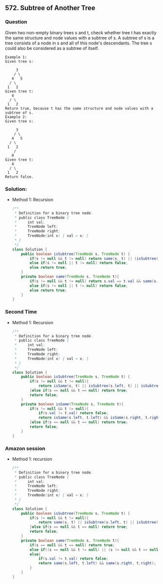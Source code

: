 ## 572. Subtree of Another Tree

### Question
Given two non-empty binary trees s and t, check whether tree t has exactly the same structure and node values with a subtree of s. A subtree of s is a tree consists of a node in s and all of this node's descendants. The tree s could also be considered as a subtree of itself.

```
Example 1:
Given tree s:

     3
    / \
   4   5
  / \
 1   2
Given tree t:
   4
  / \
 1   2
Return true, because t has the same structure and node values with a subtree of s.
Example 2:
Given tree s:

     3
    / \
   4   5
  / \
 1   2
    /
   0
Given tree t:
   4
  / \
 1   2
Return false.
```

### Solution:
* Method 1: Recursion
  ```Java
  /**
   * Definition for a binary tree node.
   * public class TreeNode {
   *     int val;
   *     TreeNode left;
   *     TreeNode right;
   *     TreeNode(int x) { val = x; }
   * }
   */
  class Solution {
      public boolean isSubtree(TreeNode s, TreeNode t) {
          if(s != null && t != null) return same(s, t) || (isSubtree(s.left, t) || isSubtree(s.right, t));
          else if(s != null || t != null) return false;
          else return true;
      }
      private boolean same(TreeNode s, TreeNode t){
          if(s != null && t != null) return s.val == t.val && same(s.left, t.left) && same(s.right, t.right);
          else if(s != null || t != null) return false;
          else return true;
      }
  }
  ```

### Second Time
* Method 1: Recursion
	```Java
	/**
	 * Definition for a binary tree node.
	 * public class TreeNode {
	 *     int val;
	 *     TreeNode left;
	 *     TreeNode right;
	 *     TreeNode(int x) { val = x; }
	 * }
	 */
	class Solution {
		public boolean isSubtree(TreeNode s, TreeNode t) {
			if(s != null && t != null){
				return isSame(s, t) || isSubtree(s.left, t) || isSubtree(s.right, t);
			}else if(s == null && t == null) return true;
			return false;
		}
		private boolean isSame(TreeNode s, TreeNode t){
			if(s != null && t != null){
				if(s.val != t.val) return false;
				return isSame(s.left, t.left) && isSame(s.right, t.right);
			}else if(s == null && t == null) return true;
			return false;
		}
	}
	```

### Amazon session
* Method 1: recursion
	```Java
	/**
	 * Definition for a binary tree node.
	 * public class TreeNode {
	 *     int val;
	 *     TreeNode left;
	 *     TreeNode right;
	 *     TreeNode(int x) { val = x; }
	 * }
	 */
	class Solution {
		public boolean isSubtree(TreeNode s, TreeNode t) {
			if(s != null && t != null){
				return same(s, t) || isSubtree(s.left, t) || isSubtree(s.right, t);
			}else if(s == null && t == null) return true;
			return false;
		}
		private boolean same(TreeNode s, TreeNode t){
			if(s == null && t == null) return true;
			else if((s == null && t != null) || (s != null && t == null)) return false;
			else{
				if(s.val != t.val) return false;
				return same(s.left, t.left) && same(s.right, t.right);
			}
		}
	}
	```
